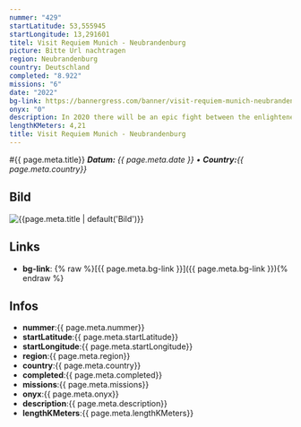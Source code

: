 ```yaml
---
nummer: "429"
startLatitude: 53,555945
startLongitude: 13,291601
titel: Visit Requiem Munich - Neubrandenburg
picture: Bitte Url nachtragen
region: Neubrandenburg
country: Deutschland
completed: "8.922"
missions: "6"
date: "2022"
bg-link: https://bannergress.com/banner/visit-requiem-munich-neubrandenburg-0a5c
onyx: "0"
description: In 2020 there will be an epic fight between the enlightened and resistance in Munich! Join our forces and spread the message by filling out this banner.
lengthKMeters: 4,21
title: Visit Requiem Munich - Neubrandenburg
---
```


#{{ page.meta.title}}
_**Datum:** {{ page.meta.date }} • **Country:**{{ page.meta.country}}_

## Bild
![{{page.meta.title | default('Bild')}}]({{page.meta.picture}})

## Links
- **bg-link**: {% raw %}[{{ page.meta.bg-link }}]({{ page.meta.bg-link }}){% endraw %}

## Infos
- **nummer**:{{ page.meta.nummer}}
- **startLatitude**:{{ page.meta.startLatitude}}
- **startLongitude**:{{ page.meta.startLongitude}}
- **region**:{{ page.meta.region}}
- **country**:{{ page.meta.country}}
- **completed**:{{ page.meta.completed}}
- **missions**:{{ page.meta.missions}}
- **onyx**:{{ page.meta.onyx}}
- **description**:{{ page.meta.description}}
- **lengthKMeters**:{{ page.meta.lengthKMeters}}

